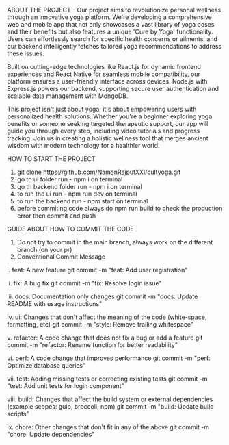ABOUT THE PROJECT  -  Our project aims to revolutionize personal wellness through an innovative yoga platform. We're developing a comprehensive web and mobile app that not only showcases a vast library of yoga poses and their benefits but also features a unique 'Cure by Yoga' functionality. Users can effortlessly search for specific health concerns or ailments, and our backend intelligently fetches tailored yoga recommendations to address these issues.

Built on cutting-edge technologies like React.js for dynamic frontend experiences and React Native for seamless mobile compatibility, our platform ensures a user-friendly interface across devices. Node.js with Express.js powers our backend, supporting secure user authentication and scalable data management with MongoDB.

This project isn't just about yoga; it's about empowering users with personalized health solutions. Whether you're a beginner exploring yoga benefits or someone seeking targeted therapeutic support, our app will guide you through every step, including video tutorials and progress tracking. Join us in creating a holistic wellness tool that merges ancient wisdom with modern technology for a healthier world.


HOW TO START THE PROJECT
1. git clone https://github.com/NamanRajputXXI/cultyoga.git
2. go to ui folder run - npm i on terminal
3. go th backend folder run - npm i on terminal
4. to run the ui run - npm run dev on terminal
5. to run the backend run - npm start on terminal
6. before commiting code always do npm run build to check the production error then commit and push



GUIDE ABOUT HOW TO COMMIT THE CODE 

1. Do not try to commit in the main branch, always work on the different branch (on your pr)
2. Conventional Commit Message

   
i. feat: A new feature
            git commit -m "feat: Add user registration"
   
   
ii. fix: A bug fix
           git commit -m "fix: Resolve login issue"

      
iii. docs: Documentation only changes
            git commit -m "docs: Update README with usage instructions"

     
iv.  ui: Changes that don't affect the meaning of the code (white-space, formatting, etc)
          git commit -m "style: Remove trailing whitespace"

          
v. refactor: A code change that does not fix a bug or add a feature
               git commit -m "refactor: Rename function for better readability"

               
vi. perf: A code change that improves performance
            git commit -m "perf: Optimize database queries"

            
vii. test: Adding missing tests or correcting existing tests
            git commit -m "test: Add unit tests for login component"

            
viii. build: Changes that affect the build system or external dependencies (example scopes: gulp, broccoli, npm)
             git commit -m "build: Update build scripts"
             
  ix.  chore: Other changes that don't fit in any of the above
             git commit -m "chore: Update dependencies"

